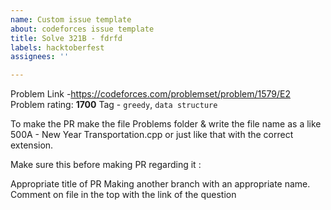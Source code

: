 ```yaml
---
name: Custom issue template
about: codeforces issue template
title: Solve 321B - fdrfd
labels: hacktoberfest
assignees: ''

---
```


Problem Link -https://codeforces.com/problemset/problem/1579/E2
Problem rating: **1700**
Tag - `greedy`, `data structure`

To make the PR make the file Problems folder & write the file name as a like 500A - New Year Transportation.cpp or just like that with the correct extension.

Make sure this before making PR regarding it :

Appropriate title of PR
Making another branch with an appropriate name.
Comment on file in the top with the link of the question
